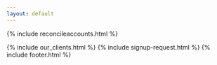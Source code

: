 ```yaml
---
layout: default
---
```


<div class="clearfix"></div>

<section id="Accounts-Reconciliation" class="content-section paddnonetop section-gray">

{% include reconcileaccounts.html %}
   
</section>

<div class="clearfix"></div>

{% include our_clients.html %} 
{% include signup-request.html %}
{% include footer.html %}
